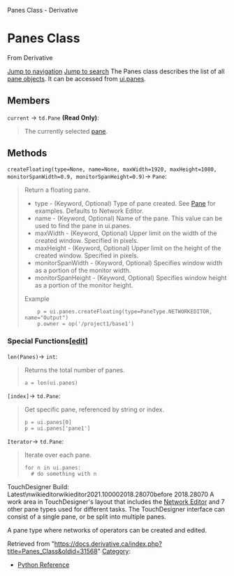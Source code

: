 

Panes Class - Derivative




# Panes Class
From Derivative

[Jump to navigation](#mw-head)
[Jump to search](#searchInput)
The Panes class describes the list of all [pane objects](Pane_Class.html "Pane Class"). It can be accessed from [ui.panes](UI_Class.html "UI Class").
  

## Members
`current` → `td.Pane` **(Read Only)**:
> The currently selected [pane](Pane_Class.html "Pane Class").
## Methods
`createFloating(type=None, name=None, maxWidth=1920, maxHeight=1080, monitorSpanWidth=0.9, monitorSpanHeight=0.9)`→ `Pane`:
> Return a floating pane.
> 
> * type - (Keyword, Optional) Type of pane created. See [Pane](Pane_Class.html "Pane Class") for examples. Defaults to Network Editor.
> * name - (Keyword, Optional) Name of the pane. This value can be used to find the pane in ui.panes.
> * maxWidth - (Keyword, Optional) Upper limit on the width of the created window. Specified in pixels.
> * maxHeight - (Keyword, Optional) Upper limit on the height of the created window. Specified in pixels.
> * monitorSpanWidth - (Keyword, Optional) Specifies window width as a portion of the monitor width.
> * monitorSpanHeight - (Keyword, Optional) Specifies window height as a portion of the monitor height.
> 
> Example
> 
> ```
>     p = ui.panes.createFloating(type=PaneType.NETWORKEDITOR, name="Output")
>     p.owner = op('/project1/base1')
> 
> ```
### Special Functions[[edit](https://docs.derivative.ca/index.php?title=Template:SubSection&action=edit&section=T-1 "Edit section: Special Functions")]
`len(Panes)`→ `int`:
> Returns the total number of panes.
> 
> ```
> a = len(ui.panes)
> 
> ```
`[index]`→ `td.Pane`:
> Get specific pane, referenced by string or index.
> 
> ```
> p = ui.panes[0]
> p = ui.panes['pane1']
> 
> ```
`Iterator`→ `td.Pane`:
> Iterate over each pane.
> 
> ```
> for n in ui.panes:
> 	# do something with n
> 
> ```
  
TouchDesigner Build: Latest\nwikieditorwikieditor2021.100002018.28070before 2018.28070
A work area in TouchDesigner's layout that includes the [Network Editor](Network_Editor.html "Network Editor") and 7 other pane types used for different tasks. The TouchDesigner interface can consist of a single pane, or be split into multiple panes.

A pane type where networks of operators can be created and edited.

Retrieved from "<https://docs.derivative.ca/index.php?title=Panes_Class&oldid=31568>"
[Category](Special_Categories.html "Special:Categories"):
* [Python Reference](Category_Python_Reference.html "Category:Python Reference")